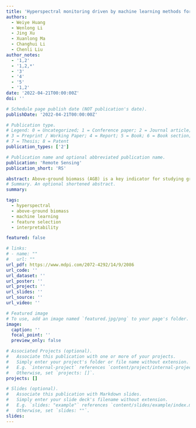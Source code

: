 ```yaml
---
title: 'Hyperspectral monitoring driven by machine learning methods for grassland above-ground biomass'
authors:
  - Weiye Huang
  - Wenlong Li
  - Jing Xu
  - Xuanlong Ma
  - Changhui Li
  - Chenli Liu
author_notes:
  - '1,2'
  - '1,2,*'
  - '3'
  - '4'
  - '5'
  - '1,2'
date: '2022-04-21T00:00:00Z'
doi: ''

# Schedule page publish date (NOT publication's date).
publishDate: '2022-04-21T00:00:00Z'

# Publication type.
# Legend: 0 = Uncategorized; 1 = Conference paper; 2 = Journal article;
# 3 = Preprint / Working Paper; 4 = Report; 5 = Book; 6 = Book section;
# 7 = Thesis; 8 = Patent
publication_types: ['2']

# Publication name and optional abbreviated publication name.
publication: 'Remote Sensing'
publication_short: 'RS'

abstract: Above-ground biomass (AGB) is a key indicator for studying grassland productivity and evaluating carbon sequestration capacity; it is also a key area of interest in hyperspectral ecological remote sensing. In this study, we use data from a typical alpine meadow in the Qinghai–Tibet Plateau during the main growing season (July–September), compare the results of various feature selection algorithms to extract an optimal subset of spectral variables, and use machine learning methods and data mining techniques to build an AGB prediction model and realize the optimal inversion of above-ground grassland biomass. The results show that the Lasso and RFE_SVM band filtering machine learning models can effectively select the global optimal feature and improve the prediction effect of the model. The analysis also compares the support vector machine (SVM), least squares regression boosting (LSB), and Gaussian process regression (GPR) AGB inversion models; our findings show that the results of the three models are similar, with the GPR machine learning model achieving the best outcomes. In addition, through the analysis of different data combinations, it is found that the accuracy of AGB inversion can be significantly improved by combining the spectral characteristics with the growing season. Finally, by constructing a machine learning interpretable model to analyze the specific role of features, it was found that the same band plays different roles in different records, and the related results can provide a scientific basis for the research of grassland resource monitoring and estimation.
# Summary. An optional shortened abstract.
summary: 

tags:
  - hyperspectral
  - above-ground biomass
  - machine learning
  - feature selection
  - interpretability

featured: false

# links:
# - name: ""
#   url: ""
url_pdf: https://www.mdpi.com/2072-4292/14/9/2086
url_code: ''
url_dataset: ''
url_poster: ''
url_project: ''
url_slides: ''
url_source: ''
url_video: ''

# Featured image
# To use, add an image named `featured.jpg/png` to your page's folder.
image:
  caption: ''
  focal_point: ''
  preview_only: false

# Associated Projects (optional).
#   Associate this publication with one or more of your projects.
#   Simply enter your project's folder or file name without extension.
#   E.g. `internal-project` references `content/project/internal-project/index.md`.
#   Otherwise, set `projects: []`.
projects: []

# Slides (optional).
#   Associate this publication with Markdown slides.
#   Simply enter your slide deck's filename without extension.
#   E.g. `slides: "example"` references `content/slides/example/index.md`.
#   Otherwise, set `slides: ""`.
slides:
---
```


